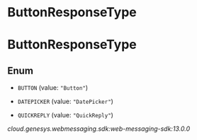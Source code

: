 # ButtonResponseType


# ButtonResponseType

## Enum


* `BUTTON` (value: `"Button"`)

* `DATEPICKER` (value: `"DatePicker"`)

* `QUICKREPLY` (value: `"QuickReply"`)




_cloud.genesys.webmessaging.sdk:web-messaging-sdk:13.0.0_
